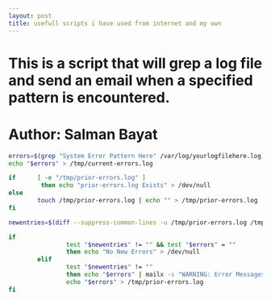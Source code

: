```yaml
---
layout: post
title: usefull scripts i have used from internet and my own
---
```



# This is a script that will grep a log file and send an email when a specified pattern is encountered.
# Author: Salman Bayat

```bash
errors=$(grep "System Error Pattern Here" /var/log/yourlogfilehere.log)
echo "$errors" > /tmp/current-errors.log

if      [ -e "/tmp/prior-errors.log" ]
         then echo "prior-errors.log Exists" > /dev/null
else
        touch /tmp/prior-errors.log | echo "" > /tmp/prior-errors.log
fi

newentries=$(diff --suppress-common-lines -u /tmp/prior-errors.log /tmp/current-errors.log | grep '\+[0-9]')

if
                test "$newentries" != "" && test "$errors" = ""
                then echo "No New Errors" > /dev/null
        elif
                test "$newentries" != ""
                then echo "$errors" | mailx -s "WARNING: Error Messages Detected" noc@yourcompanyhere.com
                echo "$errors" > /tmp/prior-errors.log
fi
